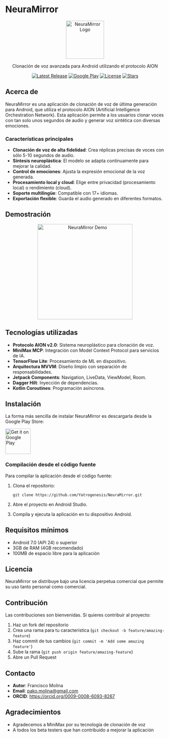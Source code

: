 # NeuraMirror

<p align="center">
  <img src="app/src/main/res/mipmap-xxhdpi/ic_launcher_round.png" alt="NeuraMirror Logo" width="120" height="120"/>
</p>

<p align="center">
  Clonación de voz avanzada para Android utilizando el protocolo AION
</p>

<p align="center">
  <a href="https://github.com/Yatrogenesis/NeuraMirror/releases/latest"><img src="https://img.shields.io/github/v/release/Yatrogenesis/NeuraMirror" alt="Latest Release"></a>
  <a href="https://play.google.com/store/apps/details?id=com.neuramirror"><img src="https://img.shields.io/badge/Google%20Play-Download-green.svg" alt="Google Play"></a>
  <a href="LICENSE"><img src="https://img.shields.io/github/license/Yatrogenesis/NeuraMirror" alt="License"></a>
  <a href="https://github.com/Yatrogenesis/NeuraMirror/stargazers"><img src="https://img.shields.io/github/stars/Yatrogenesis/NeuraMirror" alt="Stars"></a>
</p>

## Acerca de

NeuraMirror es una aplicación de clonación de voz de última generación para Android, que utiliza el protocolo AION (Artificial Intelligence Orchestration Network). Esta aplicación permite a los usuarios clonar voces con tan solo unos segundos de audio y generar voz sintética con diversas emociones.

### Características principales

- **Clonación de voz de alta fidelidad**: Crea réplicas precisas de voces con sólo 5-10 segundos de audio.
- **Síntesis neuroplástica**: El modelo se adapta continuamente para mejorar la calidad.
- **Control de emociones**: Ajusta la expresión emocional de la voz generada.
- **Procesamiento local y cloud**: Elige entre privacidad (procesamiento local) o rendimiento (cloud).
- **Soporte multilingüe**: Compatible con 17+ idiomas.
- **Exportación flexible**: Guarda el audio generado en diferentes formatos.

## Demostración

<p align="center">
  <img src="docs/images/demo.gif" alt="NeuraMirror Demo" width="300"/>
</p>

## Tecnologías utilizadas

- **Protocolo AION v2.0**: Sistema neuroplástico para clonación de voz.
- **MiniMax MCP**: Integración con Model Context Protocol para servicios de IA.
- **TensorFlow Lite**: Procesamiento de ML en dispositivo.
- **Arquitectura MVVM**: Diseño limpio con separación de responsabilidades.
- **Jetpack Components**: Navigation, LiveData, ViewModel, Room.
- **Dagger Hilt**: Inyección de dependencias.
- **Kotlin Coroutines**: Programación asíncrona.

## Instalación

La forma más sencilla de instalar NeuraMirror es descargarla desde la Google Play Store:

[<img src="https://play.google.com/intl/en_us/badges/images/generic/en_badge_web_generic.png" alt="Get it on Google Play" height="80"/>](https://play.google.com/store/apps/details?id=com.neuramirror)

### Compilación desde el código fuente

Para compilar la aplicación desde el código fuente:

1. Clona el repositorio:
   ```
   git clone https://github.com/Yatrogenesis/NeuraMirror.git
   ```

2. Abre el proyecto en Android Studio.

3. Compila y ejecuta la aplicación en tu dispositivo Android.

## Requisitos mínimos

- Android 7.0 (API 24) o superior
- 3GB de RAM (4GB recomendado)
- 100MB de espacio libre para la aplicación

## Licencia

NeuraMirror se distribuye bajo una licencia perpetua comercial que permite su uso tanto personal como comercial.

## Contribución

Las contribuciones son bienvenidas. Si quieres contribuir al proyecto:

1. Haz un fork del repositorio
2. Crea una rama para tu característica (`git checkout -b feature/amazing-feature`)
3. Haz commit de tus cambios (`git commit -m 'Add some amazing feature'`)
4. Sube la rama (`git push origin feature/amazing-feature`)
5. Abre un Pull Request

## Contacto

- **Autor**: Francisco Molina
- **Email**: pako.molina@gmail.com
- **ORCID**: https://orcid.org/0009-0008-6093-8267

## Agradecimientos

- Agradecemos a MiniMax por su tecnología de clonación de voz
- A todos los beta testers que han contribuido a mejorar la aplicación
